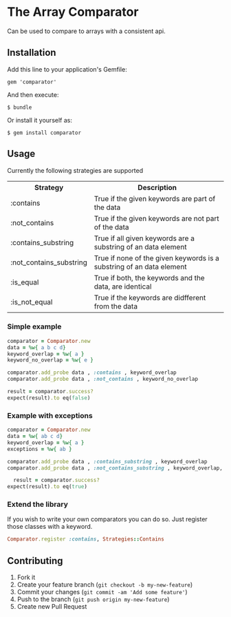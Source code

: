 # The Array Comparator

Can be used to compare to arrays with a consistent api.

## Installation

Add this line to your application's Gemfile:

    gem 'comparator'

And then execute:

    $ bundle

Or install it yourself as:

    $ gem install comparator

## Usage

Currently the following strategies are supported
<table>
  <tr>
    <th>Strategy</th>
    <th>Description</th>
  </tr>
  <tr>
    <td>:contains</td>
    <td>True if the given keywords are part of the data</td>
  </tr>
  <tr>
    <td>:not_contains</td>
    <td>True if the given keywords are not part of the data</td>
  </tr>
  <tr>
    <td>:contains_substring</td>
    <td>True if all given keywords are a substring of an data element</td>
  </tr>
  <tr>
    <td>:not_contains_substring</td>
    <td>True if none of the given keywords is a substring of an data element</td>
  </tr>
  <tr>
    <td>:is_equal</td>
    <td>True if both, the keywords and the data, are identical</td>
  </tr>
  <tr>
    <td>:is_not_equal</td>
    <td>True if the keywords are didfferent from the data</td>
  </tr>
</table>

### Simple example

```ruby
comparator = Comparator.new
data = %w{ a b c d}
keyword_overlap = %w{ a }
keyword_no_overlap = %w{ e }

comparator.add_probe data , :contains , keyword_overlap
comparator.add_probe data , :not_contains , keyword_no_overlap

result = comparator.success?
expect(result).to eq(false)

```

### Example with exceptions

```ruby
comparator = Comparator.new
data = %w{ ab c d}
keyword_overlap = %w{ a }
exceptions = %w{ ab }

comparator.add_probe data , :contains_substring , keyword_overlap
comparator.add_probe data , :not_contains_substring , keyword_overlap, exceptions

  result = comparator.success?
expect(result).to eq(true)
```

### Extend the library

If you wish to write your own comparators you can do so. Just register those classes with a keyword.

```ruby
Comparator.register :contains, Strategies::Contains
```

## Contributing

1. Fork it
2. Create your feature branch (`git checkout -b my-new-feature`)
3. Commit your changes (`git commit -am 'Add some feature'`)
4. Push to the branch (`git push origin my-new-feature`)
5. Create new Pull Request
